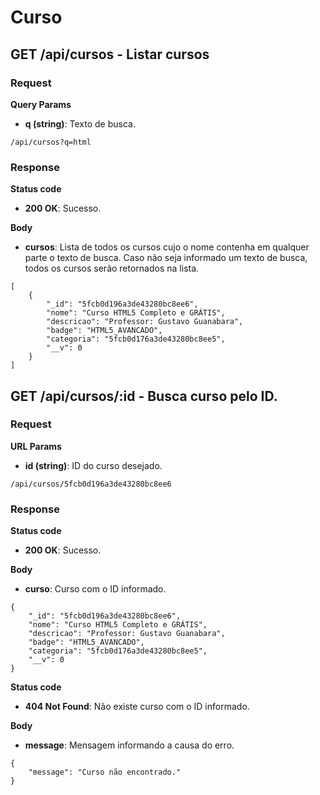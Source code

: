 # Curso

## GET /api/cursos - Listar cursos 

### Request

**Query Params**

- **q (string)**: Texto de busca. 

```
/api/cursos?q=html
```

### Response

**Status code**

- **200 OK**: Sucesso.

**Body**

- **cursos**: Lista de todos os cursos cujo o nome contenha em qualquer parte o texto de busca. Caso não seja informado um texto de busca, todos os cursos serão retornados na lista.

```
[
    {
        "_id": "5fcb0d196a3de43280bc8ee6",
        "nome": "Curso HTML5 Completo e GRÁTIS",
        "descricao": "Professor: Gustavo Guanabara",
        "badge": "HTML5_AVANCADO",
        "categoria": "5fcb0d176a3de43280bc8ee5",
        "__v": 0
    }
]
```

## GET /api/cursos/:id - Busca curso pelo ID. 

### Request

**URL Params**

- **id (string)**: ID do curso desejado. 

```
/api/cursos/5fcb0d196a3de43280bc8ee6
```

### Response

**Status code**

- **200 OK**: Sucesso.

**Body**

- **curso**: Curso com o ID informado.

```
{
    "_id": "5fcb0d196a3de43280bc8ee6",
    "nome": "Curso HTML5 Completo e GRÁTIS",
    "descricao": "Professor: Gustavo Guanabara",
    "badge": "HTML5_AVANCADO",
    "categoria": "5fcb0d176a3de43280bc8ee5",
    "__v": 0
}
```

**Status code**

- **404 Not Found**: Não existe curso com o ID informado.

**Body**

- **message**: Mensagem informando a causa do erro. 

```
{
    "message": "Curso não encontrado."
}
```